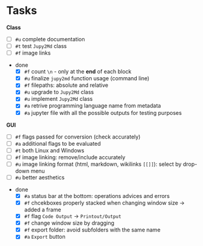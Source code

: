 # Tasks

**Class**

- [ ] `#u` complete documentation
- [ ] `#t` test `Jupy2Md` class
- [ ] `#f` image links
- done
  - [x] `#f` count `\n` - only at the **end** of each block
  - [x] `#u` finalize `jupy2md` function usage (command line)
  - [x] `#f` filepaths: absolute and relative
  - [x] `#u` upgrade to `Jupy2Md` class
  - [x] `#u` implement `Jupy2Md` class
  - [x] `#a` retrive programming language name from metadata  
  - [x] `#a` jupyter file with all the possible outputs for testing purposes

**GUI** 

- [ ] `#f` flags passed for conversion (check accurately)
- [ ] `#a` additional flags to be evaluated
- [ ] `#t` both Linux and Windows
- [ ] `#f` image linking: remove/include accurately
- [ ] `#u` image linking format (html, markdown, wikilinks `[[]]`): select by drop-down menu
- [ ] `#u` better aesthetics
- done
  - [x] `#a` status bar at the bottom: operations advices and errors
  - [x] `#f` chcekboxes properly stacked when changing window size -> added a frame 
  - [x] `#f` flag `Code Output` -> `Printout/Output`
  - [x] `#f` change window size by dragging
  - [x] `#f` export folder: avoid subfolders with the same name
  - [x] `#a` `Export` button